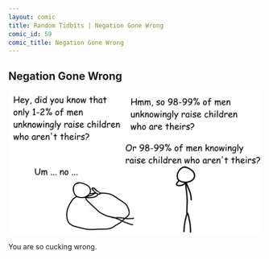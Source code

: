 ```yaml
---
layout: comic
title: Random Tidbits | Negation Gone Wrong
comic_id: 59
comic_title: Negation Gone Wrong
---
```


## Negation Gone Wrong

<img id="img59" src="/assets/images/59.png">

You are so cucking wrong.
